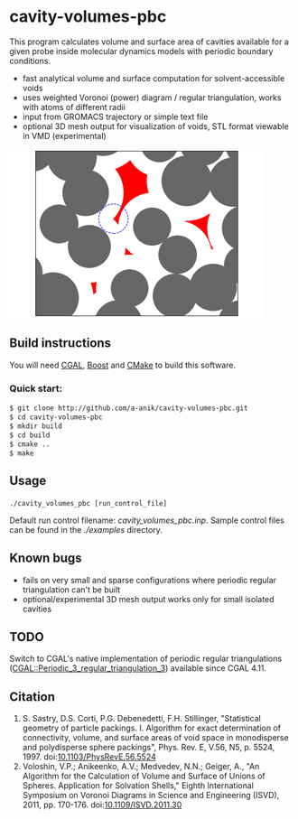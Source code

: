 cavity-volumes-pbc
==================

This program calculates volume and surface area of cavities available for a given probe inside molecular dynamics models with periodic boundary conditions.

- fast analytical volume and surface computation for solvent-accessible voids 
- uses weighted Voronoi (power) diagram / regular triangulation, works with atoms of different radii
- input from GROMACS trajectory or simple text file
- optional 3D mesh output for visualization of voids, STL format viewable in VMD (experimental)

![](sas_voids.png)

Build instructions
------------------
You will need [CGAL][1], [Boost][2] and [CMake][3] to build this software.

[1]: http://www.cgal.org/   "http://www.cgal.org"
[2]: http://www.boost.org/  "http://www.boost.org"
[3]: http://www.cmake.org/  "http://www.cmake.org"

### Quick start:
    $ git clone http://github.com/a-anik/cavity-volumes-pbc.git
    $ cd cavity-volumes-pbc
    $ mkdir build
    $ cd build
    $ cmake ..
    $ make

Usage
-----
`./cavity_volumes_pbc [run_control_file]`

Default run control filename: *cavity\_volumes\_pbc.inp*. Sample control files can be found in the *./examples* directory.

Known bugs
----------
- fails on very small and sparse configurations where periodic regular triangulation can't be built
- optional/experimental 3D mesh output works only for small isolated cavities

TODO
----
Switch to CGAL's native implementation of periodic regular triangulations ([CGAL::Periodic_3_regular_triangulation_3](https://doc.cgal.org/latest/Periodic_3_triangulation_3)) available since CGAL 4.11.

Citation
--------
1. S. Sastry, D.S. Corti, P.G. Debenedetti, F.H. Stillinger, "Statistical geometry of particle packings. I. Algorithm for exact determination of connectivity,
volume, and surface areas of void space in monodisperse and polydisperse sphere packings", Phys. Rev. E, V.56, N5, p. 5524, 1997. doi:[10.1103/PhysRevE.56.5524](http://dx.doi.org/10.1103/PhysRevE.56.5524)
2. Voloshin, V.P.; Anikeenko, A.V.; Medvedev, N.N.; Geiger, A., "An Algorithm for the Calculation of Volume and Surface of Unions of Spheres. Application for Solvation Shells," Eighth International Symposium on Voronoi Diagrams in Science and Engineering (ISVD), 2011, pp. 170-176. doi:[10.1109/ISVD.2011.30](http://dx.doi.org/10.1109/ISVD.2011.30)
